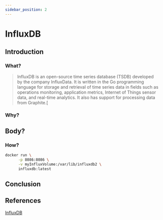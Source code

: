 ```yaml
---
sidebar_position: 2
---
```


# InfluxDB

## Introduction

### What?

> InfluxDB is an open-source time series database (TSDB) developed by the company InfluxData. It is written in the Go programming language for storage and retrieval of time series data in fields such as operations monitoring, application metrics, Internet of Things sensor data, and real-time analytics. It also has support for processing data from Graphite.[

### Why?



## Body?

### How?

``` bash
docker run \
      -p 8086:8086 \
      -v myInfluxVolume:/var/lib/influxdb2 \
      influxdb:latest
```
## Conclusion

## References

[InfluxDB](https://en.wikipedia.org/wiki/InfluxDB)